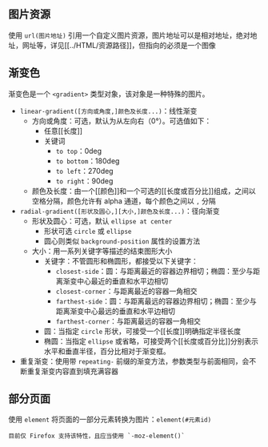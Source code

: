## 图片资源

使用 `url(图片地址)` 引用一个自定义图片资源，图片地址可以是相对地址，绝对地址，网址等，详见[[../HTML/资源路径]]，但指向的必须是一个图像

## 渐变色

渐变色是一个 `<gradient>` 类型对象，该对象是一种特殊的图片。
- `linear-gradient([方向或角度,]颜色及长度...)`：线性渐变
	- 方向或角度：可选，默认为从左向右（0°）。可选值如下：
		- 任意[[长度]]
		- 关键词
			- `to top`：0deg
			- `to bottom`：180deg
			- `to left`：270deg
			- `to right`：90deg
	- 颜色及长度：由一个[[颜色]]和一个可选的[[长度或百分比]]组成，之间以空格分隔，颜色允许有 alpha 通道，每个颜色之间以 `,` 分隔
- `radial-gradient([形状及圆心,][大小,]颜色及长度...)`：径向渐变
	- 形状及圆心：可选，默认 `ellipse at center`
		- 形状可选 `circle` 或 `ellipse`
		- 圆心则类似 `background-position` 属性的设置方法
	- 大小：用一系列关键字等描述的结束图形大小
		- 关键字：不管圆形和椭圆形，都接受以下关键字：
			- `closest-side`：圆：与距离最近的容器边界相切；椭圆：至少与距离渐变中心最近的垂直和水平边相切
			- `closest-corner`：与距离最近的容器一角相交
			- `farthest-side`：圆：与距离最远的容器边界相切；椭圆：至少与距离渐变中心最远的垂直和水平边相切
			- `farthest-corner`：与距离最远的容器一角相交
		- 圆：当指定 `circle` 形状，可接受一个[[长度]]明确指定半径长度
		- 椭圆：当指定 `ellipse` 或省略，可接受两个[[长度或百分比]]分别表示水平和垂直半径，百分比相对于渐变框。
- 重复渐变：使用带 `repeating-` 前缀的渐变方法，参数类型与前面相同，会不断重复渐变内容直到填充满容器

## 部分页面

使用 `element` 将页面的一部分元素转换为图片：`element(#元素id)`

```ad-danger
目前仅 Firefox 支持该特性，且应当使用 `-moz-element()`
```
